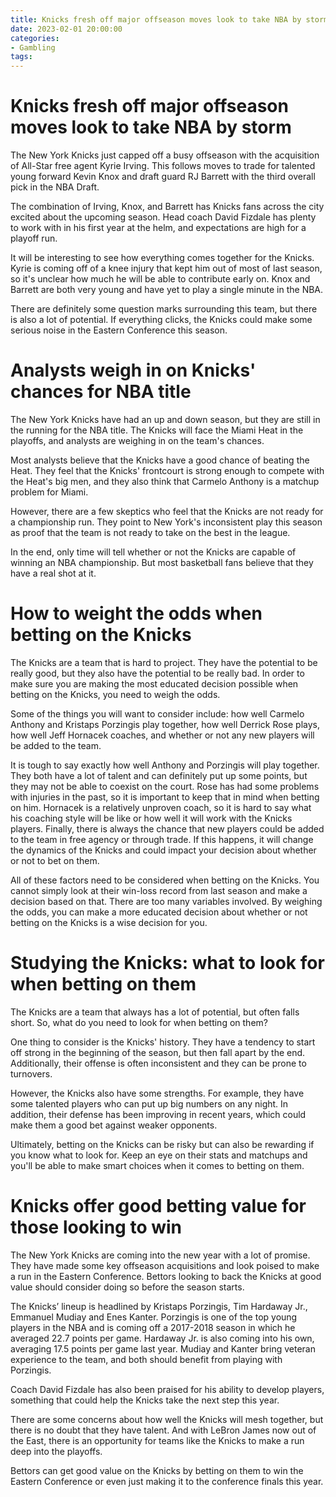 ```yaml
---
title: Knicks fresh off major offseason moves look to take NBA by storm
date: 2023-02-01 20:00:00
categories:
- Gambling
tags:
---
```



#  Knicks fresh off major offseason moves look to take NBA by storm

The New York Knicks just capped off a busy offseason with the acquisition of All-Star free agent Kyrie Irving. This follows moves to trade for talented young forward Kevin Knox and draft guard RJ Barrett with the third overall pick in the NBA Draft.

The combination of Irving, Knox, and Barrett has Knicks fans across the city excited about the upcoming season. Head coach David Fizdale has plenty to work with in his first year at the helm, and expectations are high for a playoff run.

It will be interesting to see how everything comes together for the Knicks. Kyrie is coming off of a knee injury that kept him out of most of last season, so it's unclear how much he will be able to contribute early on. Knox and Barrett are both very young and have yet to play a single minute in the NBA.

There are definitely some question marks surrounding this team, but there is also a lot of potential. If everything clicks, the Knicks could make some serious noise in the Eastern Conference this season.

#  Analysts weigh in on Knicks' chances for NBA title

The New York Knicks have had an up and down season, but they are still in the running for the NBA title. The Knicks will face the Miami Heat in the playoffs, and analysts are weighing in on the team's chances.

Most analysts believe that the Knicks have a good chance of beating the Heat. They feel that the Knicks' frontcourt is strong enough to compete with the Heat's big men, and they also think that Carmelo Anthony is a matchup problem for Miami.

However, there are a few skeptics who feel that the Knicks are not ready for a championship run. They point to New York's inconsistent play this season as proof that the team is not ready to take on the best in the league.

In the end, only time will tell whether or not the Knicks are capable of winning an NBA championship. But most basketball fans believe that they have a real shot at it.

#  How to weight the odds when betting on the Knicks

The Knicks are a team that is hard to project. They have the potential to be really good, but they also have the potential to be really bad. In order to make sure you are making the most educated decision possible when betting on the Knicks, you need to weigh the odds.

Some of the things you will want to consider include: how well Carmelo Anthony and Kristaps Porzingis play together, how well Derrick Rose plays, how well Jeff Hornacek coaches, and whether or not any new players will be added to the team.

It is tough to say exactly how well Anthony and Porzingis will play together. They both have a lot of talent and can definitely put up some points, but they may not be able to coexist on the court. Rose has had some problems with injuries in the past, so it is important to keep that in mind when betting on him. Hornacek is a relatively unproven coach, so it is hard to say what his coaching style will be like or how well it will work with the Knicks players. Finally, there is always the chance that new players could be added to the team in free agency or through trade. If this happens, it will change the dynamics of the Knicks and could impact your decision about whether or not to bet on them.

All of these factors need to be considered when betting on the Knicks. You cannot simply look at their win-loss record from last season and make a decision based on that. There are too many variables involved. By weighing the odds, you can make a more educated decision about whether or not betting on the Knicks is a wise decision for you.

#  Studying the Knicks: what to look for when betting on them

The Knicks are a team that always has a lot of potential, but often falls short. So, what do you need to look for when betting on them?

One thing to consider is the Knicks' history. They have a tendency to start off strong in the beginning of the season, but then fall apart by the end. Additionally, their offense is often inconsistent and they can be prone to turnovers.

However, the Knicks also have some strengths. For example, they have some talented players who can put up big numbers on any night. In addition, their defense has been improving in recent years, which could make them a good bet against weaker opponents.

Ultimately, betting on the Knicks can be risky but can also be rewarding if you know what to look for. Keep an eye on their stats and matchups and you'll be able to make smart choices when it comes to betting on them.

#  Knicks offer good betting value for those looking to win

The New York Knicks are coming into the new year with a lot of promise. They have made some key offseason acquisitions and look poised to make a run in the Eastern Conference. Bettors looking to back the Knicks at good value should consider doing so before the season starts.

The Knicks’ lineup is headlined by Kristaps Porzingis, Tim Hardaway Jr., Emmanuel Mudiay and Enes Kanter. Porzingis is one of the top young players in the NBA and is coming off a 2017-2018 season in which he averaged 22.7 points per game. Hardaway Jr. is also coming into his own, averaging 17.5 points per game last year. Mudiay and Kanter bring veteran experience to the team, and both should benefit from playing with Porzingis.

Coach David Fizdale has also been praised for his ability to develop players, something that could help the Knicks take the next step this year.

There are some concerns about how well the Knicks will mesh together, but there is no doubt that they have talent. And with LeBron James now out of the East, there is an opportunity for teams like the Knicks to make a run deep into the playoffs.

Bettors can get good value on the Knicks by betting on them to win the Eastern Conference or even just making it to the conference finals this year.